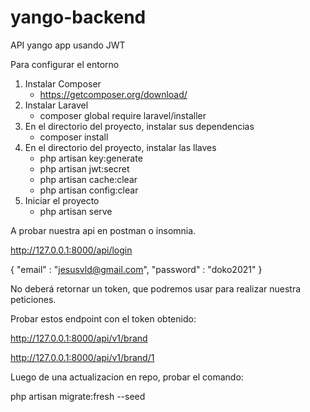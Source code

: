 # yango-backend

API yango app usando JWT 

Para configurar el entorno
1. Instalar Composer
    - https://getcomposer.org/download/
3. Instalar Laravel
    - composer global require laravel/installer
5. En el directorio del proyecto, instalar sus dependencias
    - composer install
6. En el directorio del proyecto, instalar las llaves
    - php artisan key:generate 
    - php artisan jwt:secret 
    - php artisan cache:clear 
    - php artisan config:clear
8. Iniciar el proyecto
    - php artisan serve

A probar nuestra api en postman o insomnia. 

http://127.0.0.1:8000/api/login

{
    "email" : "jesusvld@gmail.com",
    "password" : "doko2021"
}

No deberá retornar un token, que podremos usar para realizar nuestra peticiones.

Probar estos endpoint con el token obtenido:

http://127.0.0.1:8000/api/v1/brand

http://127.0.0.1:8000/api/v1/brand/1

Luego de una actualizacion en repo, probar el comando:

php artisan migrate:fresh --seed

